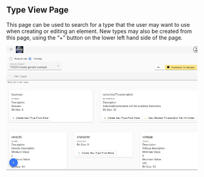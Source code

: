## Type View Page

This page can be used to search for a type that the user may want to use when creating or editing an element. New types may also be created from this page, using the “+” button on the lower left hand side of the page.

![typeviewpage](../../images/mim/typeview1.jpg)
